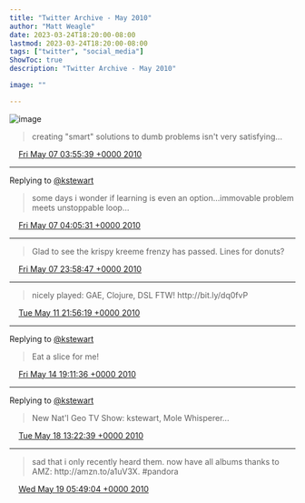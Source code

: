 ```yaml
---
title: "Twitter Archive - May 2010"
author: "Matt Weagle"
date: 2023-03-24T18:20:00-08:00
lastmod: 2023-03-24T18:20:00-08:00
tags: ["twitter", "social_media"]
ShowToc: true
description: "Twitter Archive - May 2010"

image: ""

---
```

![image](/sadtwitterbird3.jpg)

> creating "smart" solutions to dumb problems isn't very satisfying\.\.\.

<img src="./media/tweet.ico" width="12" /> [Fri May 07 03:55:39 +0000 2010](https://twitter.com/mweagle/status/13527681884)

----

Replying to [@kstewart](https://twitter.com/kstewart/status/13527837121)

> some days i wonder if learning is even an option\.\.\.immovable problem meets unstoppable loop\.\.\.

<img src="./media/tweet.ico" width="12" /> [Fri May 07 04:05:31 +0000 2010](https://twitter.com/mweagle/status/13528176351)

----

> Glad to see the krispy kreeme frenzy has passed\. Lines for donuts?

<img src="./media/tweet.ico" width="12" /> [Fri May 07 23:58:47 +0000 2010](https://twitter.com/mweagle/status/13577082949)

----

> nicely played: GAE, Clojure, DSL FTW\! http://bit\.ly/dq0fvP

<img src="./media/tweet.ico" width="12" /> [Tue May 11 21:56:19 +0000 2010](https://twitter.com/mweagle/status/13811556108)

----

Replying to [@kstewart](https://twitter.com/kstewart/status/13992185128)

> Eat a slice for me\!

<img src="./media/tweet.ico" width="12" /> [Fri May 14 19:11:36 +0000 2010](https://twitter.com/mweagle/status/13992411530)

----

Replying to [@kstewart](https://twitter.com/kstewart/status/14226826732)

> New Nat'l Geo TV Show: kstewart, Mole Whisperer\.\.\.

<img src="./media/tweet.ico" width="12" /> [Tue May 18 13:22:39 +0000 2010](https://twitter.com/mweagle/status/14227204551)

----

> sad that i only recently heard them\.  now have all albums thanks to AMZ: http://amzn\.to/a1uV3X\. \#pandora

<img src="./media/tweet.ico" width="12" /> [Wed May 19 05:49:04 +0000 2010](https://twitter.com/mweagle/status/14277433487)